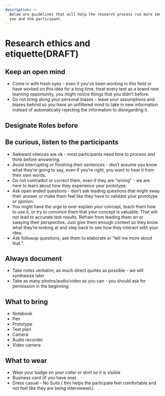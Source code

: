 ```yaml
---
description: >-
  Below are guidelines that will help the research process run more smoothly for
  you and the participant.
---
```


# Research ethics and etiquette(DRAFT)

## Keep an open mind

* Come in with fresh eyes - even if you’ve been working in this field or have worked on this idea for a long time, treat every test as a brand new learning opportunity, you might notice things that you didn’t before.&#x20;
* Do not bring along your personal biases - leave your assumptions and biases behind so you have an unfiltered mind to take in new information instead of automatically rejecting the information to disregarding it.

## Designate Roles before&#x20;

## Be curious, listen to the participants

* Awkward silences are ok - most participants need time to process and think before answering.&#x20;
* Avoid interrupting or finishing their sentences - don’t assume you know what they’re going to say, even if you’re right, you want to hear it from their own words.&#x20;
* Do not contradict or correct them, even if they are “wrong” - we are here to learn about how they experience your prototype.&#x20;
* Ask open ended questions - don’t ask leading questions that might sway their answer or make them feel like they have to validate your prototype or opinion.&#x20;
* You might have the urge to over explain your concept, teach them how to use it, or try to convince them that your concept is valuable. That will not lead to accurate test results. Refrain from leading them on or swaying their perspective. Just give them enough context so they know what they’re looking at and step back to see how they interact with your idea.&#x20;
* Ask followup questions, ask them to elaborate or “tell me more about that.”

## Always document

* Take notes verbatim, as much direct quotes as possible - we will synthesize later
* Take as many photos/audio/video as you can - you should ask for permission in the beginning

## What to bring&#x20;

* Notebook
* Pen&#x20;
* Prototype&#x20;
* Test plan&#x20;
* Camera
* Audio recorder
* Video camera

## What to wear&#x20;

* Wear your badge on your collar or shirt so it is visible&#x20;
* Business card (if you have one)&#x20;
* Dress casual - No Suits ( this helps the particpate feel comfortable and not feel like they are being interviewed.)
